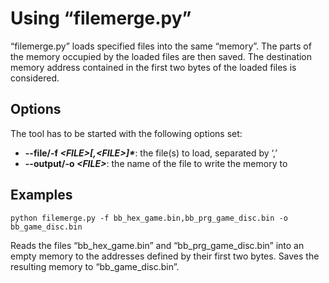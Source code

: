 Using “filemerge.py”
====================

“filemerge.py” loads specified files into the same “memory”. The parts of the memory occupied by the loaded files are then saved. The destination memory address contained in the first two bytes of the loaded files is considered.


Options
-------

The tool has to be started with the following options set:

* __--file/-f _&lt;FILE&gt;[,&lt;FILE&gt;]*___: the file(s) to load, separated by ‘,’
* __--output/-o _&lt;FILE&gt;___: the name of the file to write the memory to


Examples
--------

```console
python filemerge.py -f bb_hex_game.bin,bb_prg_game_disc.bin -o bb_game_disc.bin
```

Reads the files “bb_hex_game.bin” and “bb_prg_game_disc.bin” into an empty memory to the addresses defined by their first two bytes. Saves the resulting memory to “bb_game_disc.bin”.